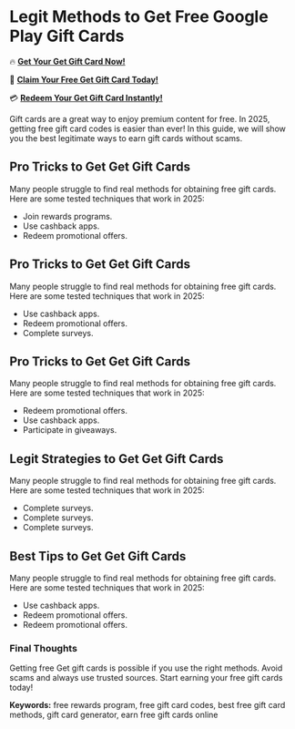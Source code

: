 # Legit Methods to Get Free Google Play Gift Cards

🔥 **[Get Your Get Gift Card Now!](https://www.apkhub.site/)**  

🎁 **[Claim Your Free Get Gift Card Today!](https://www.apkhub.site/)**  

💳 **[Redeem Your Get Gift Card Instantly!](https://www.apkhub.site/)**  

Gift cards are a great way to enjoy premium content for free. In 2025, getting free gift card codes is easier than ever! In this guide, we will show you the best legitimate ways to earn gift cards without scams.

## Pro Tricks to Get Get Gift Cards

Many people struggle to find real methods for obtaining free gift cards. Here are some tested techniques that work in 2025:

- Join rewards programs.
- Use cashback apps.
- Redeem promotional offers.

## Pro Tricks to Get Get Gift Cards

Many people struggle to find real methods for obtaining free gift cards. Here are some tested techniques that work in 2025:

- Use cashback apps.
- Redeem promotional offers.
- Complete surveys.

## Pro Tricks to Get Get Gift Cards

Many people struggle to find real methods for obtaining free gift cards. Here are some tested techniques that work in 2025:

- Redeem promotional offers.
- Use cashback apps.
- Participate in giveaways.

## Legit Strategies to Get Get Gift Cards

Many people struggle to find real methods for obtaining free gift cards. Here are some tested techniques that work in 2025:

- Complete surveys.
- Complete surveys.
- Complete surveys.

## Best Tips to Get Get Gift Cards

Many people struggle to find real methods for obtaining free gift cards. Here are some tested techniques that work in 2025:

- Use cashback apps.
- Redeem promotional offers.
- Redeem promotional offers.

### Final Thoughts

Getting free Get gift cards is possible if you use the right methods. Avoid scams and always use trusted sources. Start earning your free gift cards today!

**Keywords:** free rewards program, free gift card codes, best free gift card methods, gift card generator, earn free gift cards online
